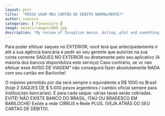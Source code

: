 ```yaml
---
layout: post
title:  "POSSO USAR MEU CARTÃO DE DÉBITO NORMALMENTE?"
author: vanessa
categories: [ Financeiro ]
image: assets/images/008.jpg
description: "My review of Inception movie. Acting, plot and something else in this short description."
---
```


Para poder efetuar saques no EXTERIOR, você terá que antecipadamente ir até a sua agência bancária e pedir ao seu gerente que autorize na sua conta corrente SAQUES NO EXTERIOR ou diretamente pelo seu aplicativo (A maioria dos bancos disponibiliza este serviço) Caso contrário, se vc nao efetuar esse AVISO DE VIAGEM“ não conseguirá fazer absolutamente NADA com seu cartão em Bariloche!

O máximo permitido por dia será sempre o equivalente a R$ 1000 no Brasil (hoje 2 SAQUES DE $ 5.000 pesos argentinos / cambio oficial sempre para instituições bancarias). E para cada saque: várias taxas serão cobradas. EVITE!
NÃO EXISTE BANCO DO BRASIL, ITAÚ OU BRADESCO EM BARILOCHE! Existe a rede CIRRUS e Rede PLUS. (VEJA ATRÁS DO SEU CARTAO DE DÉBITO).
